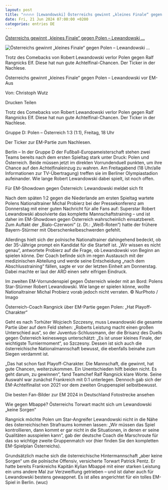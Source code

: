 ```yaml
---
layout: post
title: "🔥🔥🔥🔥 [Lewandowski] Österreichs gewinnt „kleines Finale“ gegen Polen – Lewandowski ..."
date: Fri, 21 Jun 2024 07:00:00 +0200
categories: entries DE
---
```

[Österreichs gewinnt „kleines Finale“ gegen Polen – Lewandowski ...](https://www.fr.de/sport/fussball/em-gruppe-d-polen-oesterreich-heute-live-ticker-robert-lewandowski-fit-zurueck-zr-93143705.html)

![Österreichs gewinnt „kleines Finale“ gegen Polen – Lewandowski ...](https://www.fr.de/assets/images/34/890/34890451-unterlegen-polens-robert-lewandowski-im-zweikampf-mit-oesterreichs-konrad-laimer-1Gfe.jpg)

Trotz des Comebacks von Robert Lewandowski verlor Polen gegen Ralf Rangnicks Elf. Diese hat nun gute Achtelfinal-Chancen. Der Ticker in der Nachlese.

Österreichs gewinnt „kleines Finale“ gegen Polen – Lewandowski vor EM-Aus

Von: Christoph Wutz

Drucken Teilen

Trotz des Comebacks von Robert Lewandowski verlor Polen gegen Ralf Rangnicks Elf. Diese hat nun gute Achtelfinal-Chancen. Der Ticker in der Nachlese.

Gruppe D: Polen – Österreich 1:3 (1:1), Freitag, 18 Uhr

Der Ticker zur EM-Partie zum Nachlesen.

Berlin – In der Gruppe D der Fußball-Europameisterschaft stehen zwei Teams bereits nach dem ersten Spieltag stark unter Druck: Polen und Österreich. Beide müssen jetzt im direkten Vorrundenduell punkten, um ihre Chance auf den Achtelfinaleinzug zu wahren. Am Freitagabend (18 Uhr/alle Informationen zur TV-Übertragung) treffen sie im Berliner Olympiastadion aufeinander. Wie lange Robert Lewandowski dabei spielt, ist noch offen.

Für EM-Showdown gegen Österreich: Lewandowski meldet sich fit

Nach dem späten 1:2 gegen die Niederlande am ersten Spieltag wartete Polens Nationaltrainer Michal Probierz bei der Pressekonferenz am Donnerstag mit einer guten Nachricht für alle Fans auf: Superstar Robert Lewandowski absolvierte das komplette Mannschaftstraining – und ist daher im EM-Showdown gegen Österreich wahrscheinlich einsatzbereit. Zum Auftakt der „Bialo-Czerwoni“ (z. Dt.: „Weiß-Roten“) hatte der frühere Bayern-Stürmer mit Oberschenkelbeschwerden gefehlt.

Allerdings hielt sich der polnische Nationaltrainer dahingehend bedeckt, ob der 35-Jährige prompt ein Kandidat für die Startelf ist. „Wir wissen es nicht genau“, antwortete Probierz auf die Frage, ob Lewandowski von Beginn an spielen könne. Der Coach befinde sich im regen Austausch mit der medizinischen Abteilung und werde seine Entscheidung „nach dem Abschlusstraining“ fällen, sagte er vor der letzten Einheit am Donnerstag. Dabei machte er laut der ARD einen sehr eifrigen Eindruck.

Im zweiten EM-Vorrundenspiel gegen Österreich wieder mit an Bord: Polens Star-Stürmer Robert Lewandowski. Wie lange er spielen könne, wollte Nationaltrainer Michal Probierz vorab jedoch nicht verraten. © NurPhoto / Imago

Österreich-Coach Rangnick über EM-Partie gegen Polen: „Hat Playoff-Charakter“

Geht es nach Torhüter Wojciech Szczesny, muss Lewandowski die gesamte Partie über auf dem Feld stehen: „Roberts Leistung macht einen großen Unterschied aus“, so der Juventus-Schlussmann, der die Brisanz des Duells gegen Österreich keineswegs unterschätzt: „Es ist unser kleines Finale, der wichtigste Turniermoment“, so Szczesny. Dessen ist sich auch die österreichische Nationalmannschaft bewusst, die ebenfalls beinahe zum Siegen verdammt ist.

„Das hat schon fast Playoff-Charakter. Die Mannschaft, die gewinnt, hat gute Chancen, weiterzukommen. Ein Unentschieden hilft beiden nicht. Es geht darum, zu gewinnen“, fand Teamchef Ralf Rangnick klare Worte. Seine Auswahl war zunächst Frankreich mit 0:1 unterlegen. Dennoch gab sich der EM-Achtelfinalist von 2021 vor dem zweiten Gruppenspiel selbstbewusst.

Die besten Fan-Bilder zur EM 2024 in Deutschland Fotostrecke ansehen

Wie gegen Mbappé? Österreichs Torwart macht sich um Lewandowski „keine Sorgen“

Rangnick möchte Polen um Star-Angreifer Lewandowski nicht in die Nähe des österreichischen Strafraums kommen lassen: „Wir müssen das Spiel kontrollieren, dann kommt er gar nicht in die Situationen, in denen er seine Qualitäten ausspielen kann“, gab der deutsche Coach die Marschroute für das so wichtige zweite Gruppenmatch vor (hier finden Sie den kompletten EM-Spielplan Österreichs).

Grundsätzlich mache sich die österreichische Hintermannschaft „aber keine Sorgen“ um die polnische Offensiv, versicherte Torwart Patrick Pentz. Er hatte bereits Frankreichs Kapitän Kylian Mbappé mit einer starken Leistung ein ums andere Mal zur Verzweiflung getrieben – und ist daher auch für Lewandowski bestens gewappnet. Es ist alles angerichtet für ein tolles EM-Spiel in Berlin. (wuc)

